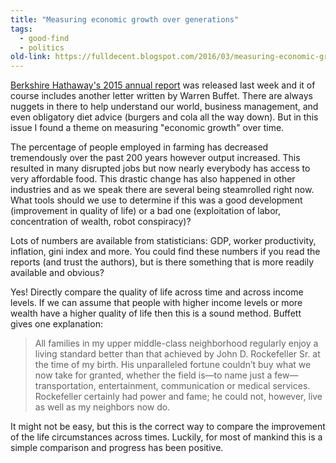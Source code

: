 ```yaml
---
title: "Measuring economic growth over generations"
tags:
  - good-find
  - politics
old-link: https://fulldecent.blogspot.com/2016/03/measuring-economic-growth-over.html
---
```


[Berkshire Hathaway's 2015 annual report](https://berkshirehathaway.com/reports.html) was released last week and it of course includes another letter written by Warren Buffet. There are always nuggets in there to help understand our world, business management, and even obligatory diet advice (burgers and cola all the way down). But in this issue I found a theme on measuring "economic growth" over time.

The percentage of people employed in farming has decreased tremendously over the past 200 years however output increased. This resulted in many disrupted jobs but now nearly everybody has access to very affordable food. This drastic change has also happened in other industries and as we speak there are several being steamrolled right now. What tools should we use to determine if this was a good development (improvement in quality of life) or a bad one (exploitation of labor, concentration of wealth, robot conspiracy)?

Lots of numbers are available from statisticians: GDP, worker productivity, inflation, gini index and more. You could find these numbers if you read the reports (and trust the authors), but is there something that is more readily available and obvious?

Yes! Directly compare the quality of life across time and across income levels. If we can assume that people with higher income levels or more wealth have a higher quality of life then this is a sound method. Buffett gives one explanation:

> All families in my upper middle-class neighborhood regularly enjoy a living standard better than that achieved by John D. Rockefeller Sr. at the time of my birth. His unparalleled fortune couldn’t buy what we now take for granted, whether the field is—to name just a few—transportation, entertainment, communication or medical services. Rockefeller certainly had power and fame; he could not, however, live as well as my neighbors now do.

It might not be easy, but this is the correct way to compare the improvement of the life circumstances across times. Luckily, for most of mankind this is a simple comparison and progress has been positive.
